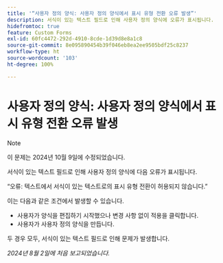 ```yaml
---
title: '“사용자 정의 양식: 사용자 정의 양식에서 표시 유형 전환 오류 발생”'
description: 서식이 있는 텍스트 필드로 인해 사용자 정의 양식에 오류가 표시됩니다.
hidefromtoc: true
feature: Custom Forms
exl-id: 60fc4472-292d-4910-8cde-1d39d8e8a1c8
source-git-commit: 8e095890454b39f046eb8ea2ee9505bdf25c8237
workflow-type: ht
source-wordcount: '103'
ht-degree: 100%

---
```


# 사용자 정의 양식: 사용자 정의 양식에서 표시 유형 전환 오류 발생

>[!NOTE]
>
>이 문제는 2024년 10월 9일에 수정되었습니다.

서식이 있는 텍스트 필드로 인해 사용자 정의 양식에 다음 오류가 표시됩니다.

“오류: 텍스트에서 서식이 있는 텍스트로의 표시 유형 전환이 허용되지 않습니다.”

이는 다음과 같은 조건에서 발생할 수 있습니다.

* 사용자가 양식을 편집하기 시작했으나 변경 사항 없이 적용을 클릭합니다.
* 사용자가 사용자 정의 양식을 만듭니다.

두 경우 모두, 서식이 있는 텍스트 필드로 인해 문제가 발생합니다.

_2024년 8월 2일에 처음 보고되었습니다._
